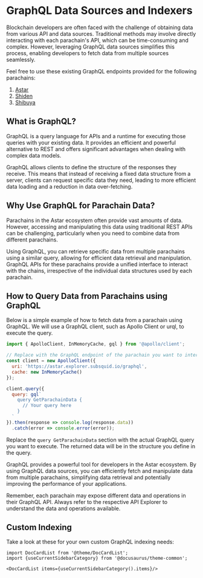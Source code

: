 # GraphQL Data Sources and Indexers

Blockchain developers are often faced with the challenge of obtaining data from various API and data sources. Traditional methods may involve directly interacting with each parachain's API, which can be time-consuming and complex. However, leveraging GraphQL data sources simplifies this process, enabling developers to fetch data from multiple sources seamlessly.

Feel free to use these existing GraphQL endpoints provided for the following parachains:

1. [Astar](https://astar.explorer.subsquid.io/graphql)
2. [Shiden](https://shiden.explorer.subsquid.io/graphql)
3. [Shibuya](https://shibuya.explorer.subsquid.io/graphql)

## What is GraphQL?

GraphQL is a query language for APIs and a runtime for executing those queries with your existing data. It provides an efficient and powerful alternative to REST and offers significant advantages when dealing with complex data models.

GraphQL allows clients to define the structure of the responses they receive. This means that instead of receiving a fixed data structure from a server, clients can request specific data they need, leading to more efficient data loading and a reduction in data over-fetching.

## Why Use GraphQL for Parachain Data?

Parachains in the Astar ecosystem often provide vast amounts of data. However, accessing and manipulating this data using traditional REST APIs can be challenging, particularly when you need to combine data from different parachains.

Using GraphQL, you can retrieve specific data from multiple parachains using a similar query, allowing for efficient data retrieval and manipulation. GraphQL APIs for these parachains provide a unified interface to interact with the chains, irrespective of the individual data structures used by each parachain.

## How to Query Data from Parachains using GraphQL

Below is a simple example of how to fetch data from a parachain using GraphQL. We will use a GraphQL client, such as Apollo Client or urql, to execute the query.

```javascript
import { ApolloClient, InMemoryCache, gql } from '@apollo/client';

// Replace with the GraphQL endpoint of the parachain you want to interact with
const client = new ApolloClient({
  uri: 'https://astar.explorer.subsquid.io/graphql',
  cache: new InMemoryCache()
});

client.query({
  query: gql`
    query GetParachainData {
      // Your query here
    }
  `
}).then(response => console.log(response.data))
  .catch(error => console.error(error));
```

Replace the `query GetParachainData` section with the actual GraphQL query you want to execute. The returned data will be in the structure you define in the query.

GraphQL provides a powerful tool for developers in the Astar ecosystem. By using GraphQL data sources, you can efficiently fetch and manipulate data from multiple parachains, simplifying data retrieval and potentially improving the performance of your applications.

Remember, each parachain may expose different data and operations in their GraphQL API. Always refer to the respective API Explorer to understand the data and operations available.

## Custom Indexing

Take a look at these for your own custom GraphQL indexing needs:

```mdx-code-block
import DocCardList from '@theme/DocCardList';
import {useCurrentSidebarCategory} from '@docusaurus/theme-common';

<DocCardList items={useCurrentSidebarCategory().items}/>
```

